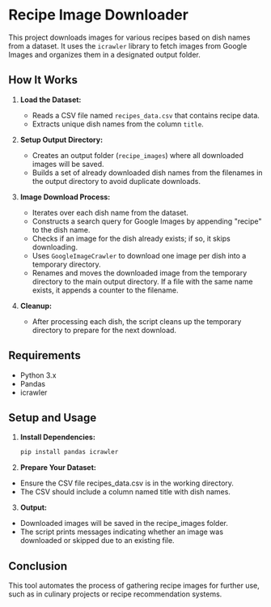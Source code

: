 # Recipe Image Downloader

This project downloads images for various recipes based on dish names from a dataset. It uses the `icrawler` library to fetch images from Google Images and organizes them in a designated output folder.

## How It Works

1. **Load the Dataset:**
   - Reads a CSV file named `recipes_data.csv` that contains recipe data.
   - Extracts unique dish names from the column `title`.

2. **Setup Output Directory:**
   - Creates an output folder (`recipe_images`) where all downloaded images will be saved.
   - Builds a set of already downloaded dish names from the filenames in the output directory to avoid duplicate downloads.

3. **Image Download Process:**
   - Iterates over each dish name from the dataset.
   - Constructs a search query for Google Images by appending "recipe" to the dish name.
   - Checks if an image for the dish already exists; if so, it skips downloading.
   - Uses `GoogleImageCrawler` to download one image per dish into a temporary directory.
   - Renames and moves the downloaded image from the temporary directory to the main output directory. If a file with the same name exists, it appends a counter to the filename.

4. **Cleanup:**
   - After processing each dish, the script cleans up the temporary directory to prepare for the next download.

## Requirements

- Python 3.x
- Pandas
- icrawler

## Setup and Usage

1. **Install Dependencies:**
   ```bash
   pip install pandas icrawler

2. **Prepare Your Dataset:**

- Ensure the CSV file recipes_data.csv is in the working directory.
- The CSV should include a column named title with dish names.

3. **Output:**

- Downloaded images will be saved in the recipe_images folder.
- The script prints messages indicating whether an image was downloaded or skipped due to an existing file.

## Conclusion

This tool automates the process of gathering recipe images for further use, such as in culinary projects or recipe recommendation systems.